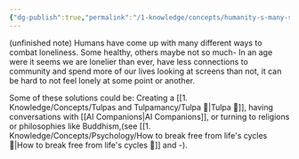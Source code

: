 ```yaml
---
{"dg-publish":true,"permalink":"/1-knowledge/concepts/humanity-s-many-solutions-to-loneliness/","tags":["psychology","main-concept"],"created":"2025-07-18T14:27:09.470+10:00","updated":"2025-07-22T17:55:36.047+10:00"}
---
```


(unfinished note)
Humans have come up with many different ways to combat loneliness. Some healthy, others maybe not so much- 
In an age were it seems we are lonelier than ever, have less connections to community and spend more of our lives looking at screens than not, it can be hard to not feel lonely at some point or another. 

Some of these solutions could be: Creating a [[1. Knowledge/Concepts/Tulpas and Tulpamancy/Tulpa 🌱\|Tulpa 🌱]], having conversations with [[AI Companions\|AI Companions]], or turning to religions or philosophies like Buddhism,(see [[1. Knowledge/Concepts/Psychology/How to break free from life's cycles 🌱\|How to break free from life's cycles 🌱]] and -).

